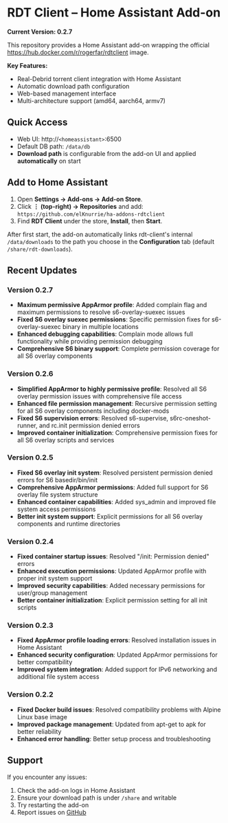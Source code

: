 # RDT Client – Home Assistant Add-on

**Current Version: 0.2.7**

This repository provides a Home Assistant add-on wrapping the official
https://hub.docker.com/r/rogerfar/rdtclient image.

**Key Features:**
- Real-Debrid torrent client integration with Home Assistant
- Automatic download path configuration
- Web-based management interface
- Multi-architecture support (amd64, aarch64, armv7)

## Quick Access
- Web UI: http://`<homeassistant>`:6500
- Default DB path: `/data/db`
- **Download path** is configurable from the add-on UI and applied **automatically** on start

## Add to Home Assistant

1. Open **Settings → Add-ons → Add-on Store**.
2. Click **⋮ (top-right) → Repositories** and add:  
   `https://github.com/elKnurrie/ha-addons-rdtclient`
3. Find **RDT Client** under the store, **Install**, then **Start**.

After first start, the add-on automatically links rdt-client's internal `/data/downloads`
to the path you choose in the **Configuration** tab (default `/share/rdt-downloads`).

## Recent Updates

### Version 0.2.7
- **Maximum permissive AppArmor profile**: Added complain flag and maximum permissions to resolve s6-overlay-suexec issues
- **Fixed S6 overlay suexec permissions**: Specific permission fixes for s6-overlay-suexec binary in multiple locations
- **Enhanced debugging capabilities**: Complain mode allows full functionality while providing permission debugging
- **Comprehensive S6 binary support**: Complete permission coverage for all S6 overlay components

### Version 0.2.6
- **Simplified AppArmor to highly permissive profile**: Resolved all S6 overlay permission issues with comprehensive file access
- **Enhanced file permission management**: Recursive permission setting for all S6 overlay components including docker-mods
- **Fixed S6 supervision errors**: Resolved s6-supervise, s6rc-oneshot-runner, and rc.init permission denied errors
- **Improved container initialization**: Comprehensive permission fixes for all S6 overlay scripts and services

### Version 0.2.5
- **Fixed S6 overlay init system**: Resolved persistent permission denied errors for S6 basedir/bin/init
- **Comprehensive AppArmor permissions**: Added full support for S6 overlay file system structure
- **Enhanced container capabilities**: Added sys_admin and improved file system access permissions
- **Better init system support**: Explicit permissions for all S6 overlay components and runtime directories

### Version 0.2.4
- **Fixed container startup issues**: Resolved "/init: Permission denied" errors
- **Enhanced execution permissions**: Updated AppArmor profile with proper init system support
- **Improved security capabilities**: Added necessary permissions for user/group management
- **Better container initialization**: Explicit permission setting for all init scripts

### Version 0.2.3
- **Fixed AppArmor profile loading errors**: Resolved installation issues in Home Assistant
- **Enhanced security configuration**: Updated AppArmor permissions for better compatibility
- **Improved system integration**: Added support for IPv6 networking and additional file system access

### Version 0.2.2
- **Fixed Docker build issues**: Resolved compatibility problems with Alpine Linux base image
- **Improved package management**: Updated from apt-get to apk for better reliability
- **Enhanced error handling**: Better setup process and troubleshooting

## Support

If you encounter any issues:
1. Check the add-on logs in Home Assistant
2. Ensure your download path is under `/share` and writable
3. Try restarting the add-on
4. Report issues on [GitHub](https://github.com/elKnurrie/ha-addons-rdtclient/issues)
